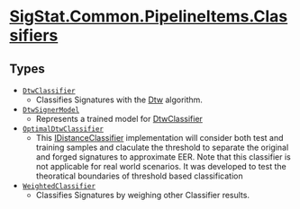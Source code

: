 # [SigStat.Common.PipelineItems.Classifiers](./README.md)

## Types

- [`DtwClassifier`](./DtwClassifier.md)
	- Classifies Signatures with the [Dtw](https://github.com/hargitomi97/sigstat/tree/develop/docs/md/SigStat/Common/SigStat.Common.Algorithms.Dtw.md) algorithm.
- [`DtwSignerModel`](./DtwSignerModel.md)
	- Represents a trained model for [DtwClassifier](https://github.com/hargitomi97/sigstat/tree/develop/docs/md/SigStat/Common/SigStat.Common.PipelineItems.Classifiers.DtwClassifier.md)
- [`OptimalDtwClassifier`](./OptimalDtwClassifier.md)
	- This [IDistanceClassifier](https://github.com/hargitomi97/sigstat/tree/develop/docs/md/SigStat/Common/SigStat.Common.Pipeline.IDistanceClassifier.md) implementation will consider both test and  training samples and claculate the threshold to separate the original and forged  signatures to approximate EER. Note that this classifier is not applicable for  real world scenarios. It was developed to test the theoratical boundaries of  threshold based classification
- [`WeightedClassifier`](./WeightedClassifier.md)
	- Classifies Signatures by weighing other Classifier results.

